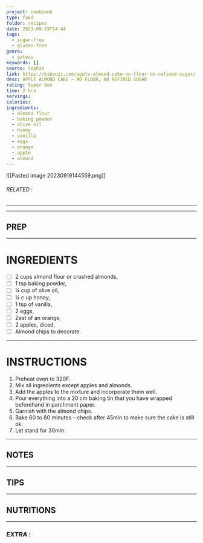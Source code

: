 ```yaml
---
project: cookbook
type: food
folder: recipes
date: 2023-09-19T14:44
tags:
  - sugar-free
  - gluten-free
genre:
  - gateau
keywords: []
source: Sophie
link: https://bibouzi.com/apple-almond-cake-no-flour-no-refined-sugar/
desc: APPLE ALMOND CAKE – NO FLOUR, NO REFINED SUGAR
rating: Super bon
time: 2 hrs
servings: 
calories: 
ingredients:
  - almond flour
  - baking powder
  - olive oil
  - honey
  - vanilla
  - eggs
  - orange
  - apple
  - almond
---
```


![[Pasted image 20230919144559.png]]
###### *RELATED* : 
---


---
## PREP



---
# INGREDIENTS

- [ ] 2 cups almond flour or crushed almonds,  
- [ ] 1 tsp baking powder,  
- [ ] ¼ cup of olive oil,  
- [ ] ¼ c up honey,  
- [ ] 1 tsp of vanilla,  
- [ ] 2 eggs,  
- [ ] Zest of an orange,  
- [ ] 2 apples, diced,  
- [ ] Almond chips to decorate.

---
# INSTRUCTIONS

1. Preheat oven to 320F.  
2. Mix all ingredients except apples and almonds.  
3. Add the apples to the mixture and incorporate them well.  
4. Pour everything into a 20 cm baking tin that you have wrapped beforehand in parchment paper.  
5. Garnish with the almond chips.  
6. Bake 60 to 80 minutes – check after 45min to make sure the cake is still ok.  
7. Let stand for 30min.

---
## NOTES



---
## TIPS



---
## NUTRITIONS



---
### *EXTRA* :



